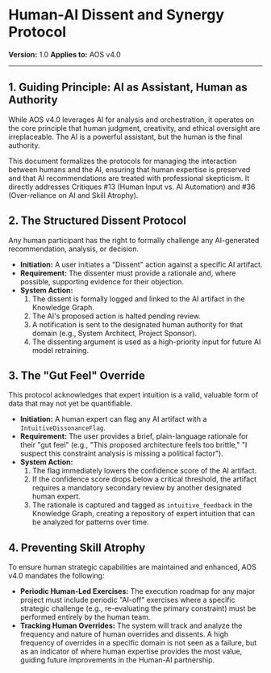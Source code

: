 # Human-AI Dissent and Synergy Protocol

**Version:** 1.0
**Applies to:** AOS v4.0

---

## 1. Guiding Principle: AI as Assistant, Human as Authority

While AOS v4.0 leverages AI for analysis and orchestration, it operates on the core principle that human judgment, creativity, and ethical oversight are irreplaceable. The AI is a powerful assistant, but the human is the final authority.

This document formalizes the protocols for managing the interaction between humans and the AI, ensuring that human expertise is preserved and that AI recommendations are treated with professional skepticism. It directly addresses Critiques #13 (Human Input vs. AI Automation) and #36 (Over-reliance on AI and Skill Atrophy).

## 2. The Structured Dissent Protocol

Any human participant has the right to formally challenge any AI-generated recommendation, analysis, or decision.

*   **Initiation:** A user initiates a "Dissent" action against a specific AI artifact.
*   **Requirement:** The dissenter must provide a rationale and, where possible, supporting evidence for their objection.
*   **System Action:**
    1.  The dissent is formally logged and linked to the AI artifact in the Knowledge Graph.
    2.  The AI's proposed action is halted pending review.
    3.  A notification is sent to the designated human authority for that domain (e.g., System Architect, Project Sponsor).
    4.  The dissenting argument is used as a high-priority input for future AI model retraining.

## 3. The "Gut Feel" Override

This protocol acknowledges that expert intuition is a valid, valuable form of data that may not yet be quantifiable.

*   **Initiation:** A human expert can flag any AI artifact with a `IntuitiveDissonanceFlag`.
*   **Requirement:** The user provides a brief, plain-language rationale for their "gut feel" (e.g., "This proposed architecture feels too brittle," "I suspect this constraint analysis is missing a political factor").
*   **System Action:**
    1.  The flag immediately lowers the confidence score of the AI artifact.
    2.  If the confidence score drops below a critical threshold, the artifact requires a mandatory secondary review by another designated human expert.
    3.  The rationale is captured and tagged as `intuitive_feedback` in the Knowledge Graph, creating a repository of expert intuition that can be analyzed for patterns over time.

## 4. Preventing Skill Atrophy

To ensure human strategic capabilities are maintained and enhanced, AOS v4.0 mandates the following:

*   **Periodic Human-Led Exercises:** The execution roadmap for any major project must include periodic "AI-off" exercises where a specific strategic challenge (e.g., re-evaluating the primary constraint) must be performed entirely by the human team.
*   **Tracking Human Overrides:** The system will track and analyze the frequency and nature of human overrides and dissents. A high frequency of overrides in a specific domain is not seen as a failure, but as an indicator of where human expertise provides the most value, guiding future improvements in the Human-AI partnership. 
